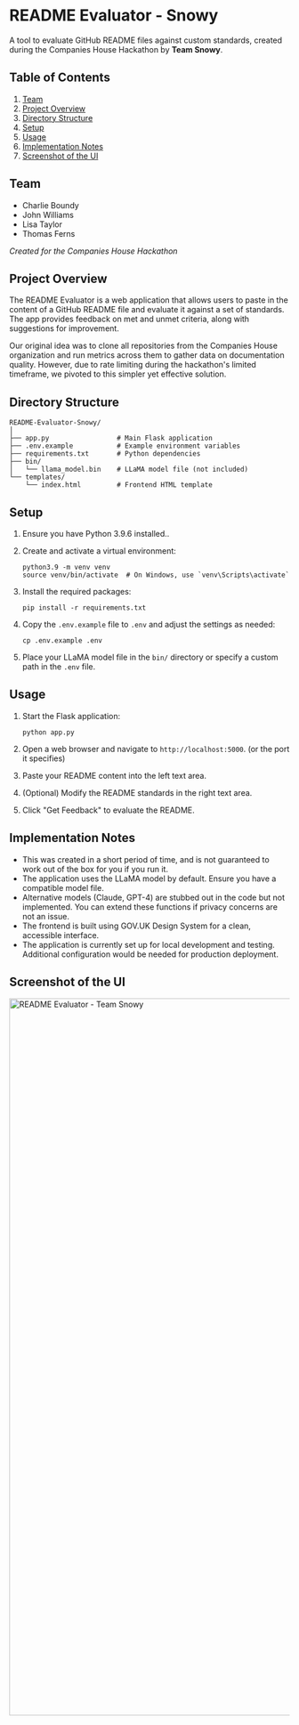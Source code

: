 # README Evaluator - Snowy

A tool to evaluate GitHub README files against custom standards, created during the Companies House Hackathon by **Team Snowy**.

## Table of Contents
1. [Team](#team)
2. [Project Overview](#project-overview)
3. [Directory Structure](#directory-structure)
4. [Setup](#setup)
5. [Usage](#usage)
6. [Implementation Notes](#implementation-notes)
7. [Screenshot of the UI](#screenshot-of-the-ui)

## Team

- Charlie Boundy
- John Williams
- Lisa Taylor
- Thomas Ferns

*Created for the Companies House Hackathon*

## Project Overview

The README Evaluator is a web application that allows users to paste in the content of a GitHub README file and evaluate it against a set of standards. The app provides feedback on met and unmet criteria, along with suggestions for improvement.

Our original idea was to clone all repositories from the Companies House organization and run metrics across them to gather data on documentation quality. However, due to rate limiting during the hackathon's limited timeframe, we pivoted to this simpler yet effective solution.

## Directory Structure

```
README-Evaluator-Snowy/
│
├── app.py                 # Main Flask application
├── .env.example           # Example environment variables
├── requirements.txt       # Python dependencies
├── bin/
│   └── llama_model.bin    # LLaMA model file (not included)
└── templates/
    └── index.html         # Frontend HTML template
```

## Setup

1. Ensure you have Python 3.9.6 installed..

2. Create and activate a virtual environment:
   ```
   python3.9 -m venv venv
   source venv/bin/activate  # On Windows, use `venv\Scripts\activate`
   ```

3. Install the required packages:
   ```
   pip install -r requirements.txt
   ```

4. Copy the `.env.example` file to `.env` and adjust the settings as needed:
   ```
   cp .env.example .env
   ```

5. Place your LLaMA model file in the `bin/` directory or specify a custom path in the `.env` file.

## Usage

1. Start the Flask application:
   ```
   python app.py
   ```

2. Open a web browser and navigate to `http://localhost:5000`. (or the port it specifies)

3. Paste your README content into the left text area.

4. (Optional) Modify the README standards in the right text area.

5. Click "Get Feedback" to evaluate the README.

## Implementation Notes

- This was created in a short period of time, and is not guaranteed to work out of the box for you if you run it.
- The application uses the LLaMA model by default. Ensure you have a compatible model file.
- Alternative models (Claude, GPT-4) are stubbed out in the code but not implemented. You can extend these functions if privacy concerns are not an issue.
- The frontend is built using GOV.UK Design System for a clean, accessible interface.
- The application is currently set up for local development and testing. Additional configuration would be needed for production deployment.

## Screenshot of the UI

<img width="1289" alt="README Evaluator - Team Snowy" src="https://github.com/user-attachments/assets/4b66964d-1fc5-4ba6-bb3c-4d6e9a22e8b8">

